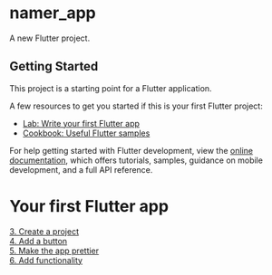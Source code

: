 # namer_app

A new Flutter project.

## Getting Started

This project is a starting point for a Flutter application.

A few resources to get you started if this is your first Flutter project:

- [Lab: Write your first Flutter app](https://docs.flutter.dev/get-started/codelab)
- [Cookbook: Useful Flutter samples](https://docs.flutter.dev/cookbook)

For help getting started with Flutter development, view the
[online documentation](https://docs.flutter.dev/), which offers tutorials,
samples, guidance on mobile development, and a full API reference.

# Your first Flutter app
[3. Create a project](https://codelabs.developers.google.com/codelabs/flutter-codelab-first#2)  
[4. Add a button](https://codelabs.developers.google.com/codelabs/flutter-codelab-first#3)  
[5. Make the app prettier](https://codelabs.developers.google.com/codelabs/flutter-codelab-first#4)  
[6. Add functionality](https://codelabs.developers.google.com/codelabs/flutter-codelab-first#5)  
